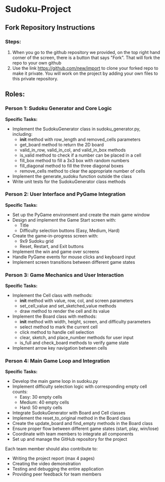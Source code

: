 # Sudoku-Project

## Fork Repository Instructions
### Steps:
1. When you go to the github repository we provided, on the top right hand corner of the screen, there is a button that says "Fork". That will fork the repo to your own github 
2. Use the link https://github.com/new/import to clone your forked repo to make it private. You will work on the project by adding your own files to this private repository.


## Roles:

### Person 1: Sudoku Generator and Core Logic

**Specific Tasks:**
- Implement the SudokuGenerator class in sudoku_generator.py, including:
  - __init__ method with row_length and removed_cells parameters
  - get_board method to return the 2D board
  - valid_in_row, valid_in_col, and valid_in_box methods
  - is_valid method to check if a number can be placed in a cell
  - fill_box method to fill a 3x3 box with random numbers
  - fill_diagonal method to fill the three diagonal boxes
  - remove_cells method to clear the appropriate number of cells
- Implement the generate_sudoku function outside the class
- Write unit tests for the SudokuGenerator class methods

### Person 2: User Interface and PyGame Integration

**Specific Tasks:**
- Set up the PyGame environment and create the main game window
- Design and implement the Game Start screen with:
  - Title
  - Difficulty selection buttons (Easy, Medium, Hard)
- Create the game-in-progress screen with:
  - 9x9 Sudoku grid
  - Reset, Restart, and Exit buttons
- Implement the win and game over screens
- Handle PyGame events for mouse clicks and keyboard input
- Implement screen transitions between different game states

### Person 3: Game Mechanics and User Interaction

**Specific Tasks:**
- Implement the Cell class with methods:
  - __init__ method with value, row, col, and screen parameters
  - set_cell_value and set_sketched_value methods
  - draw method to render the cell and its value
- Implement the Board class with methods:
  - __init__ method with width, height, screen, and difficulty parameters
  - select method to mark the current cell
  - click method to handle cell selection
  - clear, sketch, and place_number methods for user input
  - is_full and check_board methods to verify game state
- Implement arrow key navigation between cells

### Person 4: Main Game Loop and Integration

**Specific Tasks:**
- Develop the main game loop in sudoku.py
- Implement difficulty selection logic with corresponding empty cell counts:
  - Easy: 30 empty cells
  - Medium: 40 empty cells
  - Hard: 50 empty cells
- Integrate SudokuGenerator with Board and Cell classes
- Implement the reset_to_original method in the Board class
- Create the update_board and find_empty methods in the Board class
- Ensure proper flow between different game states (start, play, win/lose)
- Coordinate with team members to integrate all components
- Set up and manage the GitHub repository for the project

Each team member should also contribute to:
- Writing the project report (max 4 pages)
- Creating the video demonstration
- Testing and debugging the entire application
- Providing peer feedback for team members
